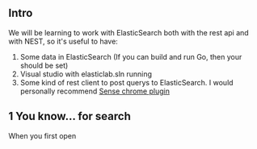 ## Intro
We will be learning to work with ElasticSearch both with the rest api and with NEST, so it's useful to have:
1. Some data in ElasticSearch (If you can build and run Go, then your should be set)
2. Visual studio with  elasticlab.sln running
3. Some kind of rest client to post querys to ElasticSearch. I would personally recommend [Sense chrome plugin](https://chrome.google.com/webstore/detail/sense-beta/lhjgkmllcaadmopgmanpapmpjgmfcfig?utm_source=chrome-app-launcher-info-dialog)

## 1 You know... for search
When you first open 
